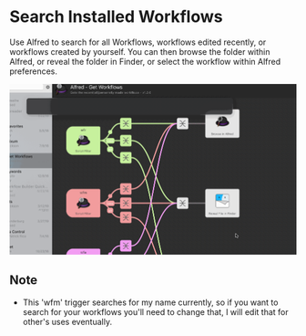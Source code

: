 Search Installed Workflows
==============================================

Use Alfred to search for all Workflows, workflows edited recently, or workflows created by yourself. You can then browse the folder within Alfred, or reveal the folder in Finder, or select the workflow within Alfred preferences.


![](demo.gif)


Note
------
- 	This 'wfm' trigger searches for my name currently, so if you want to search for your workflows you'll need to change that, I will edit that for other's uses eventually.
